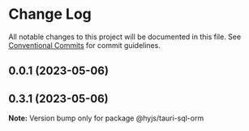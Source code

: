 # Change Log

All notable changes to this project will be documented in this file.
See [Conventional Commits](https://conventionalcommits.org) for commit guidelines.

## 0.0.1 (2023-05-06)



## 0.3.1 (2023-05-06)

**Note:** Version bump only for package @hyjs/tauri-sql-orm
